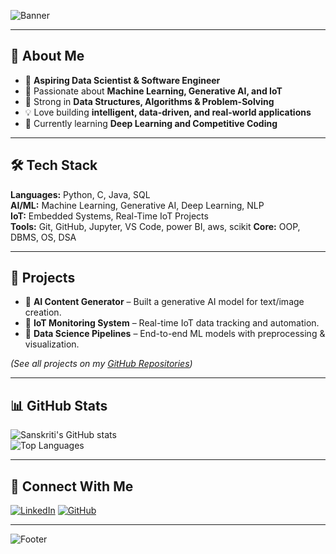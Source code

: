 <!-- Profile Banner -->
![Banner](https://capsule-render.vercel.app/api?type=waving&color=gradient&height=180&section=header&text=Hi%20👋,%20I'm%20Sanskriti%20Jaiswal&fontSize=40&fontAlignY=35&animation=fadeIn&fontColor=ffffff)

---

## 🚀 **About Me**
- 🎯 **Aspiring Data Scientist & Software Engineer**  
- 🤖 Passionate about **Machine Learning, Generative AI, and IoT**  
- 🧠 Strong in **Data Structures, Algorithms & Problem-Solving**  
- 💡 Love building **intelligent, data-driven, and real-world applications**  
- 🌱 Currently learning **Deep Learning and Competitive Coding**  

---

## 🛠 **Tech Stack**
**Languages:** Python, C, Java, SQL  
**AI/ML:** Machine Learning, Generative AI, Deep Learning, NLP  
**IoT:** Embedded Systems, Real-Time IoT Projects  
**Tools:** Git, GitHub, Jupyter, VS Code,  power BI, aws, scikit
**Core:** OOP, DBMS, OS, DSA  

---

## 🌟 **Projects**
- 🔹 **AI Content Generator** – Built a generative AI model for text/image creation.  
- 🔹 **IoT Monitoring System** – Real-time IoT data tracking and automation.  
- 🔹 **Data Science Pipelines** – End-to-end ML models with preprocessing & visualization.  

*(See all projects on my [GitHub Repositories](https://github.com/sanskritijaiswal22))*  

---

## 📊 **GitHub Stats**
![Sanskriti's GitHub stats](https://github-readme-stats.vercel.app/api?username=sanskritijaiswal22&show_icons=true&theme=radical&hide_border=true)  
![Top Languages](https://github-readme-stats.vercel.app/api/top-langs/?username=sanskritijaiswal22&layout=compact&theme=radical&hide_border=true)  

---

## 🔗 **Connect With Me**
[![LinkedIn](https://img.shields.io/badge/LinkedIn-Connect-blue?style=for-the-badge&logo=linkedin)](https://linkedin.com/in/sanskriti-jaiswal-5711b9246)
[![GitHub](https://img.shields.io/badge/GitHub-Profile-black?style=for-the-badge&logo=github)](https://github.com/sanskritijaiswal22)

---

<!-- Footer Banner -->
![Footer](https://capsule-render.vercel.app/api?type=waving&color=gradient&height=100&section=footer)


<!--
**sanskritijaiswal22/sanskritijaiswal22** is a ✨ _special_ ✨ repository because its `README.md` (this file) appears on your GitHub profile.

Here are some ideas to get you started:

- 🔭 I’m currently working on ...
- 🌱 I’m currently learning ...
- 👯 I’m looking to collaborate on ...
- 🤔 I’m looking for help with ...
- 💬 Ask me about ...
- 📫 How to reach me: ...
- 😄 Pronouns: ...
- ⚡ Fun fact: ...
-->
